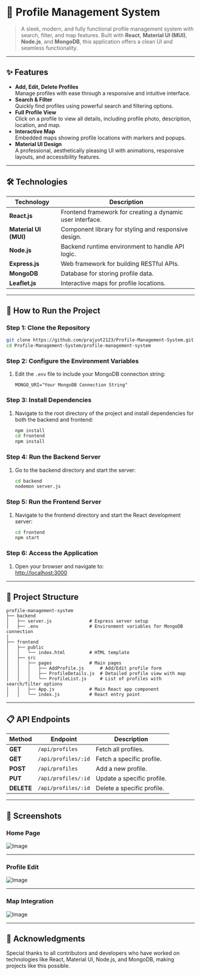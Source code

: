 # 🌟 Profile Management System  

> A sleek, modern, and fully functional profile management system with search, filter, and map features. Built with **React**, **Material UI (MUI)**, **Node.js**, and **MongoDB**, this application offers a clean UI and seamless functionality.  

---

## ✨ Features  

- **Add, Edit, Delete Profiles**  
  Manage profiles with ease through a responsive and intuitive interface.  
- **Search & Filter**  
  Quickly find profiles using powerful search and filtering options.  
- **Full Profile View**  
  Click on a profile to view all details, including profile photo, description, location, and map.  
- **Interactive Map**  
  Embedded maps showing profile locations with markers and popups.  
- **Material UI Design**  
  A professional, aesthetically pleasing UI with animations, responsive layouts, and accessibility features.  

---

## 🛠️ Technologies  

| **Technology** | **Description** |  
|----------------|----------------|  
| **React.js**  | Frontend framework for creating a dynamic user interface. |  
| **Material UI (MUI)**  | Component library for styling and responsive design. |  
| **Node.js**  | Backend runtime environment to handle API logic. |  
| **Express.js** | Web framework for building RESTful APIs. |  
| **MongoDB**   | Database for storing profile data. |  
| **Leaflet.js** | Interactive maps for profile locations. |  

---

## 🚀 How to Run the Project  

### **Step 1: Clone the Repository**  
```bash  
git clone https://github.com/prajyot2123/Profile-Management-System.git  
cd Profile-Management-System/profile-management-system  
```  

### **Step 2: Configure the Environment Variables**  
1. Edit the `.env` file to include your MongoDB connection string:  
   ```  
   MONGO_URI="Your MongoDB Connection String"  
   ```  

### **Step 3: Install Dependencies**  
1. Navigate to the root directory of the project and install dependencies for both the backend and frontend:  
   ```bash  
   npm install  
   cd frontend  
   npm install  
   ```  

### **Step 4: Run the Backend Server**  
1. Go to the backend directory and start the server:  
   ```bash  
   cd backend  
   nodemon server.js  
   ```  

### **Step 5: Run the Frontend Server**  
1. Navigate to the frontend directory and start the React development server:  
   ```bash  
   cd frontend  
   npm start  
   ```  

### **Step 6: Access the Application**  
1. Open your browser and navigate to:  
   [http://localhost:3000](http://localhost:3000)  

---

## 📂 Project Structure  

```  
profile-management-system  
├── backend  
│   ├── server.js              # Express server setup  
│   ├── .env                   # Environment variables for MongoDB connection  
│  
├── frontend  
│   ├── public  
│   │   └── index.html         # HTML template  
│   ├── src  
│   │   ├── pages              # Main pages  
│   │   │   ├── AddProfile.js      # Add/Edit profile form  
│   │   │   ├── ProfileDetails.js  # Detailed profile view with map  
│   │   │   └── ProfileList.js     # List of profiles with search/filter options  
│   │   ├── App.js             # Main React app component  
│   │   └── index.js           # React entry point  
```  

---

## 📋 API Endpoints  

| **Method** | **Endpoint**            | **Description**                        |  
|------------|-------------------------|----------------------------------------|  
| **GET**    | `/api/profiles`         | Fetch all profiles.                    |  
| **GET**    | `/api/profiles/:id`     | Fetch a specific profile.              |  
| **POST**   | `/api/profiles`         | Add a new profile.                     |  
| **PUT**    | `/api/profiles/:id`     | Update a specific profile.             |  
| **DELETE** | `/api/profiles/:id`     | Delete a specific profile.             |  

---

## 📸 Screenshots  

### **Home Page**  
![Image](https://github.com/user-attachments/assets/bd92d528-b863-4501-a175-b2883e841d38)

---

### **Profile Edit**  
![Image](https://github.com/user-attachments/assets/1bd8e43c-e570-40bf-a1ca-da240f6e38cc)  

---

### **Map Integration**  
![Image](https://github.com/user-attachments/assets/456220d4-808a-4890-ac6e-4ba253be5e3c) 

---

## 🙌 Acknowledgments  

Special thanks to all contributors and developers who have worked on technologies like React, Material UI, Node.js, and MongoDB, making projects like this possible.  
